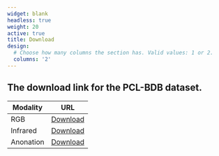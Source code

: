 ```yaml
---
widget: blank
headless: true
weight: 20
active: true
title: Download
design:
  # Choose how many columns the section has. Valid values: 1 or 2.
  columns: '2'
---
```

## The download link for the PCL-BDB dataset.
| Modality           | URL                    |
| ------------------------| ----------------------------------- |
| RGB            | [Download](https://www.google.com)            |
| Infrared   | [Download](https://www.google.com)            |
| Anonation |  [Download](https://www.google.com)|
